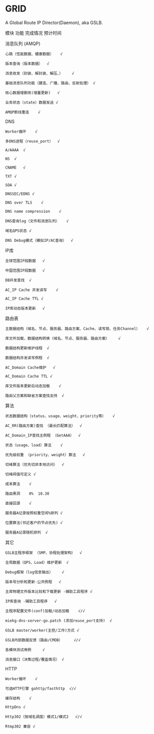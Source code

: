 # GRID
A Global Route IP Director(Daemon), aka GSLB.

模块	功能	完成情况	预计时间

消息队列
(AMQP)
	
	心跳（性能数据、健康数据）	√	

	版本查询（版本数据）	√	

	消息收发（封装、解封装、解压、）	√	

	基础消息队列功能（建连、广播、路由、反射处理）	√	

	核心数据增删改(增量更新)	√	

	业务状态（state）数据发送	√	
			
	AMQP断线重连	√

DNS	

	Worker循环	√	

	多DNS进程（reuse_port）	√	

	A/AAAA	√	

	NS	√	

	CNAME	√	

	TXT	√	

	SOA	√	

	DNSSEC/EDNS	√	

	DNS over TLS	√	

	DNS name compression	√	

	DNS查询log（文件和消息队列）	√	

	域名QPS状态	√	
			
	DNS Debug模式（模拟IP/AC查询）	√

IP库	

	全球范围IP段数据	√	

	中国范围IP段数据	√	

	DB并发查找	√	

	AC_IP Cache 并发读写	√	

	AC_IP Cache TTL	√	

	IP库动态版本更新	√	
			

路由表	

	主数据结构（域名、节点、服务器、路由方案、Cache、读写锁、任务Channel）	√	

	库文件加载，数据结构转换（域名、节点、服务器、路由方案）	√	

	数据结构更新维护线程	√	

	数据结构并发读写例程	√	

	AC_Domain Cache维护	√	

	AC_Domain Cache TTL	√	

	库文件版本更新后动态加载	√	

	路由父方案和缺省方案查找支持	√	
			

算法	

	状态数据结构（status、usage、weight、priority等）	√	

	AC_RR(路由方案)查找 （最长匹配算法）	√	

	AC_Domain_IP查找主例程 （GetAAA）	√	

	状态（usage、load）算法	√	

	优先级权重 （priority、weight）算法	√	

	切峰算法（优先切非本地访问）	√	

	切峰阀值可定义	√	

	成本算法	√	

	路由黑洞	0%	10.30

	直接回源	√	

	服务器A记录按照权重空闲%排列	√	
			
	位置算法(邻近客户的节点优先)	√

	服务器A记录随机排列	√

其它	

	GSLB主程序框架 （SMP、协程处理架构）	√	

	全局数据（QPS、Load）维护更新	√	

	Debug框架（log信息输出）	√	

	版本号分析和更新-公共例程	√	

	主库物理文件版本比较和下载更新 -辅助工具程序	√	

	IP库查询 -辅助工具程序	√	

	主程序配置文件(conf)加载/动态加载	√/√	

	miekg-dns-server-go.patch (添加reuse_port支持)	√	

	GSLB master/worker(主控/工作)方式	√	

	GSLB内部数据反馈（路由/CMDB）		√/√

	各模块测试用例		√

	消息接口（决策过程/覆盖情况）	√

HTTP

	Worker循环	√

	可选HTTP引擎 gohttp/fasthttp  √/√

	缓存结构	√

	HttpDns	√

	Http302（按域名调度）模式1/模式2	√/√

	Rtmp302 兼容 √

